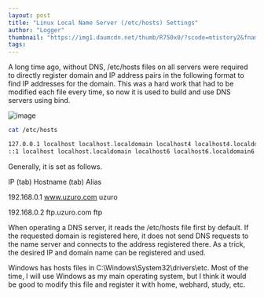```yaml
---
layout: post
title: "Linux Local Name Server (/etc/hosts) Settings"
author: "Logger"
thumbnail: "https://img1.daumcdn.net/thumb/R750x0/?scode=mtistory2&fname=https%3A%2F%2Ft1.daumcdn.net%2Fcfile%2Ftistory%2F254C4E49553B848814"
tags: 
---
```



A long time ago, without DNS, /etc/hosts files on all servers were required to directly register domain and IP address pairs in the following format to find IP addresses for the domain. This was a hard work that had to be modified each file every time, so now it is used to build and use DNS servers using bind.

![image](https://t1.daumcdn.net/cfile/tistory/254C4E49553B848814)

```bash
cat /etc/hosts

127.0.0.1 localhost localhost.localdomain localhost4 localhost4.localdomain4
::1 localhost localhost.localdomain localhost6 localhost6.localdomain6

```

Generally, it is set as follows.

IP (tab) Hostname (tab) Alias

192.168.0.1 www.uzuro.com uzuro

192.168.0.2 ftp.uzuro.com ftp

When operating a DNS server, it reads the /etc/hosts file first by default. If the requested domain is registered here, it does not send DNS requests to the name server and connects to the address registered there. As a trick, the desired IP and domain name can be registered and used.

Windows has hosts files in C:\Windows\System32\drivers\etc. Most of the time, I will use Windows as my main operating system, but I think it would be good to modify this file and register it with home, webhard, study, etc.